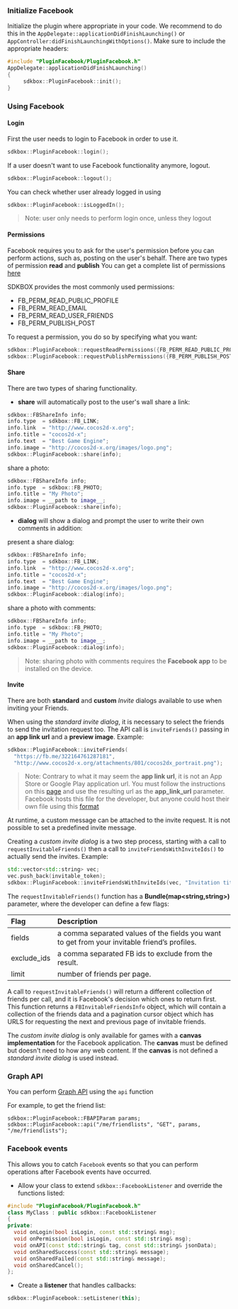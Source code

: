 ### Initialize Facebook
Initialize the plugin where appropriate in your code. We recommend to do this in the `AppDelegate::applicationDidFinishLaunching()` or `AppController:didFinishLaunchingWithOptions()`. Make sure to include the appropriate headers:

```cpp
#include "PluginFacebook/PluginFacebook.h"
AppDelegate::applicationDidFinishLaunching()
{
     sdkbox::PluginFacebook::init();
}
```

### Using Facebook
#### Login
First the user needs to login to Facebook in order to use it.
```cpp
sdkbox::PluginFacebook::login();
```
If a user doesn't want to use Facebook functionality anymore, logout.
```cpp
sdkbox::PluginFacebook::logout();
```
You can check whether user already logged in using
```cpp
sdkbox::PluginFacebook::isLoggedIn();
```
> Note: user only needs to perform login once, unless they logout

#### Permissions
Facebook requires you to ask for the user's permission before you can perform actions, such as, posting on the user's behalf.
There are two types of permission __read__ and __publish__
You can get a complete list of permissions [here](https://developers.facebook.com/docs/facebook-login/permissions/v2.3#reference)

SDKBOX provides the most commonly used permissions:

* FB_PERM_READ_PUBLIC_PROFILE
* FB_PERM_READ_EMAIL
* FB_PERM_READ_USER_FRIENDS
* FB_PERM_PUBLISH_POST

To request a permission, you do so by specifying what you want:
```cpp
sdkbox::PluginFacebook::requestReadPermissions({FB_PERM_READ_PUBLIC_PROFILE, FB_PERM_READ_USER_FRIENDS});
sdkbox::PluginFacebook::requestPublishPermissions({FB_PERM_PUBLISH_POST});
```

#### Share
There are two types of sharing functionality.

* __share__ will automatically post to the user's wall
share a link:
```cpp
sdkbox::FBShareInfo info;
info.type  = sdkbox::FB_LINK;
info.link  = "http://www.cocos2d-x.org";
info.title = "cocos2d-x";
info.text  = "Best Game Engine";
info.image = "http://cocos2d-x.org/images/logo.png";
sdkbox::PluginFacebook::share(info);
```
share a photo:
```cpp
sdkbox::FBShareInfo info;
info.type  = sdkbox::FB_PHOTO;
info.title = "My Photo";
info.image = __path to image__;
sdkbox::PluginFacebook::share(info);
```
* __dialog__ will show a dialog and prompt the user to write their own comments in addition:

present a share dialog:
```cpp
sdkbox::FBShareInfo info;
info.type  = sdkbox::FB_LINK;
info.link  = "http://www.cocos2d-x.org";
info.title = "cocos2d-x";
info.text  = "Best Game Engine";
info.image = "http://cocos2d-x.org/images/logo.png";
sdkbox::PluginFacebook::dialog(info);
```

share a photo with comments:
```cpp
sdkbox::FBShareInfo info;
info.type  = sdkbox::FB_PHOTO;
info.title = "My Photo";
info.image = __path to image__;
sdkbox::PluginFacebook::dialog(info);
```
  > Note: sharing photo with comments requires the __Facebook app__ to be installed on the device.

#### Invite
There are both __standard__ and __custom__ *Invite* dialogs available to use when inviting your Friends.

When using the *standard invite dialog*, it is necessary to select the friends to send the invitation request too. The API call is `inviteFriends()` passing in an __app link url__ and a __preview image__. Example:
```cpp
sdkbox::PluginFacebook::inviteFriends(
  "https://fb.me/322164761287181",
  "http://www.cocos2d-x.org/attachments/801/cocos2dx_portrait.png");
```

  > Note: Contrary to what it may seem the __app link url__, it is not an App Store or Google Play application url. You must follow the instructions on this [page](https://developers.facebook.com/quickstarts/?platform=app-links-host)  and use the resulting url as the __app_link_url__ parameter. Facebook hosts this file for the developer, but anyone could host their own file using this [format](https://developers.facebook.com/docs/app-invites/android#app_links)

At runtime, a custom message can be attached to the invite request. It is not possible to set a predefined invite message.

Creating a *custom invite dialog* is a two step process, starting with a call to `requestInvitableFriends()` then a call to `inviteFriendsWithInviteIds()` to actually send the invites. Example:
```cpp
std::vector<std::string> vec;
vec.push_back(invitable_token);
sdkbox::PluginFacebook::inviteFriendsWithInviteIds(vec, "Invitation title", "Invitation text up to 60 chars.");
```

The `requestInvitableFriends()` function has a __Bundle(map<string,string>)__ parameter, where the developer can define a few flags:

| Flag  | Description  |
| :---- | :---------------|
| fields | a comma separated values of the fields you want to get from your invitable friend’s profiles. |
| exclude_ids | a comma separated FB ids to exclude from the result. |
| limit | number of friends per page. |

A call to `requestInvitableFriends()` will return a different collection of friends per call, and it is Facebook's decision which ones to return first.
This function returns a `FBInvitableFriendsInfo` object, which will contain a collection of the friends data and a pagination cursor object which has URLS for requesting the next and previous page of invitable friends.

The *custom invite dialog* is only available for games with a __canvas implementation__ for the Facebook application. The __canvas__ must be defined but doesn't need to how any web content. If the __canvas__ is not defined a *standard invite dialog* is used instead.

### Graph API
You can perform [Graph API](https://developers.facebook.com/docs/graph-api/overview/) using the `api` function

For example, to get the friend list:
```
sdkbox::PluginFacebook::FBAPIParam params;
sdkbox::PluginFacebook::api("/me/friendlists", "GET", params, "/me/friendlists");
```

### Facebook events
This allows you to catch `Facebook` events so that you can perform operations after Facebook events have occurred.

* Allow your class to extend `sdkbox::FacebookListener` and override the functions listed:
```cpp
#include "PluginFacebook/PluginFacebook.h"
class MyClass : public sdkbox::FacebookListener
{
private:
  void onLogin(bool isLogin, const std::string& msg);
  void onPermission(bool isLogin, const std::string& msg);
  void onAPI(const std::string& tag, const std::string& jsonData);
  void onSharedSuccess(const std::string& message);
  void onSharedFailed(const std::string& message);
  void onSharedCancel();
};
```

* Create a __listener__ that handles callbacks:
```cpp
sdkbox::PluginFacebook::setListener(this);
```
